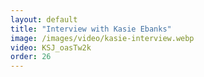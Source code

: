 ```yaml
---
layout: default
title: "Interview with Kasie Ebanks"
image: /images/video/kasie-interview.webp
video: KSJ_oasTw2k
order: 26
---
```

